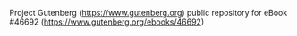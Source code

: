 Project Gutenberg (https://www.gutenberg.org) public repository for
eBook #46692 (https://www.gutenberg.org/ebooks/46692)
